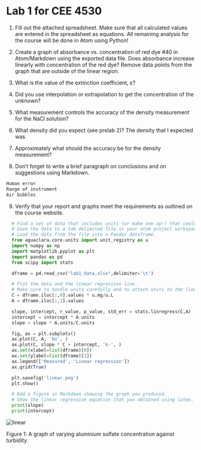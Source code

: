 # Lab 1 for CEE 4530

1. Fill out the attached spreadsheet. Make sure that all calculated values are entered in the spreadsheet as equations. All remaining analysis for the course will be done in Atom using Python!

2. Create a graph of absorbance vs. concentration of red dye \#40 in Atom/Markdown using the exported data file. Does absorbance increase linearly with concentration of the red dye? Remove data points from the graph that are outside of the linear region.

3. What is the value of the extinction coefficient, ε?

4. Did you use interpolation or extrapolation to get the concentration of the unknown?

5. What measurement controls the accuracy of the density measurement for the NaCl solution?

6. What density did you expect (see prelab 2)?
   The density that I expected was

7. Approximately what should the accuracy be for the density measurement?


8. Don’t forget to write a brief paragraph on conclusions and on suggestions using Markdown.

```python
Human error
Range of instrument
Air bubbles
```


9. Verify that your report and graphs meet the requirements as outlined on the course website.

```python
  # Find a set of data that includes units (or make one up!) that could reasonably be fit with linear regression.
  # Save the data to a tab delimited file in your atom project workspace.
  # Load the data from the file into a Pandas dataframe.
  from aguaclara.core.units import unit_registry as u
  import numpy as np
  import matplotlib.pyplot as plt
  import pandas as pd
  from scipy import stats

  dframe = pd.read_csv("lab1_data.xlsx",delimiter='\t')

  # Plot the data and the linear regression line.
  # Make sure to handle units carefully and to attach units to the linear regression line.
  C = dframe.iloc[:,0].values * u.mg/u.L
  A = dframe.iloc[:,1].values

  slope, intercept, r_value, p_value, std_err = stats.linregress(C,A)
  intercept = intercept * A.units
  slope = slope * A.units/C.units

  fig, ax = plt.subplots()
  ax.plot(C, A, 'bo', )
  ax.plot(C, slope * C + intercept, 'k-', )
  ax.set(xlabel=list(dframe)[0])
  ax.set(ylabel=list(dframe)[1])
  ax.legend(['Measured', 'Linear regression'])
  ax.grid(True)

  plt.savefig('linear.png')
  plt.show()

  # Add a figure in Markdown showing the graph you produced.
  # Show the linear regression equation that you obtained using latex.
  print(slope)
  print(intercept)
```

![linear](https://github.com/lw583/CEE4530/blob/master/turbidity.png?raw=true)

Figure 1: A graph of varying aluminium sulfate concentration against turbidity.
